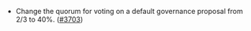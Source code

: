 - Change the quorum for voting on a default governance proposal from 2/3 to 40%.
  ([\#3703](https://github.com/anoma/namada/pull/3703))